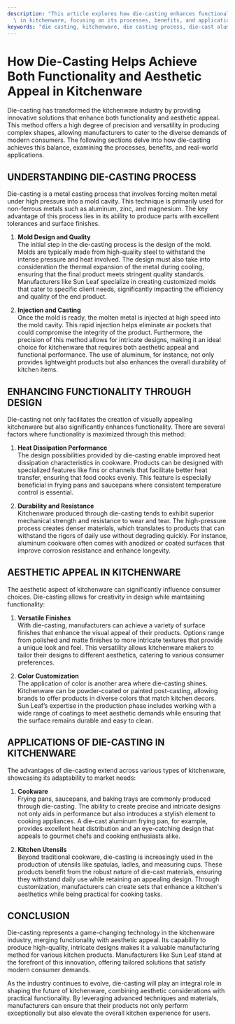 ```yaml
---
description: "This article explores how die-casting enhances functionality and aesthetic appeal\
  \ in kitchenware, focusing on its processes, benefits, and applications."
keywords: "die casting, kitchenware, die casting process, die-cast aluminum"
---
```

# How Die-Casting Helps Achieve Both Functionality and Aesthetic Appeal in Kitchenware

Die-casting has transformed the kitchenware industry by providing innovative solutions that enhance both functionality and aesthetic appeal. This method offers a high degree of precision and versatility in producing complex shapes, allowing manufacturers to cater to the diverse demands of modern consumers. The following sections delve into how die-casting achieves this balance, examining the processes, benefits, and real-world applications.

## UNDERSTANDING DIE-CASTING PROCESS

Die-casting is a metal casting process that involves forcing molten metal under high pressure into a mold cavity. This technique is primarily used for non-ferrous metals such as aluminum, zinc, and magnesium. The key advantage of this process lies in its ability to produce parts with excellent tolerances and surface finishes.

1. **Mold Design and Quality**  
   The initial step in the die-casting process is the design of the mold. Molds are typically made from high-quality steel to withstand the intense pressure and heat involved. The design must also take into consideration the thermal expansion of the metal during cooling, ensuring that the final product meets stringent quality standards. Manufacturers like Sun Leaf specialize in creating customized molds that cater to specific client needs, significantly impacting the efficiency and quality of the end product.

2. **Injection and Casting**  
   Once the mold is ready, the molten metal is injected at high speed into the mold cavity. This rapid injection helps eliminate air pockets that could compromise the integrity of the product. Furthermore, the precision of this method allows for intricate designs, making it an ideal choice for kitchenware that requires both aesthetic appeal and functional performance. The use of aluminum, for instance, not only provides lightweight products but also enhances the overall durability of kitchen items.

## ENHANCING FUNCTIONALITY THROUGH DESIGN

Die-casting not only facilitates the creation of visually appealing kitchenware but also significantly enhances functionality. There are several factors where functionality is maximized through this method:

1. **Heat Dissipation Performance**  
   The design possibilities provided by die-casting enable improved heat dissipation characteristics in cookware. Products can be designed with specialized features like fins or channels that facilitate better heat transfer, ensuring that food cooks evenly. This feature is especially beneficial in frying pans and saucepans where consistent temperature control is essential.

2. **Durability and Resistance**  
   Kitchenware produced through die-casting tends to exhibit superior mechanical strength and resistance to wear and tear. The high-pressure process creates denser materials, which translates to products that can withstand the rigors of daily use without degrading quickly. For instance, aluminum cookware often comes with anodized or coated surfaces that improve corrosion resistance and enhance longevity.

## AESTHETIC APPEAL IN KITCHENWARE

The aesthetic aspect of kitchenware can significantly influence consumer choices. Die-casting allows for creativity in design while maintaining functionality:

1. **Versatile Finishes**  
   With die-casting, manufacturers can achieve a variety of surface finishes that enhance the visual appeal of their products. Options range from polished and matte finishes to more intricate textures that provide a unique look and feel. This versatility allows kitchenware makers to tailor their designs to different aesthetics, catering to various consumer preferences.

2. **Color Customization**  
   The application of color is another area where die-casting shines. Kitchenware can be powder-coated or painted post-casting, allowing brands to offer products in diverse colors that match kitchen decors. Sun Leaf’s expertise in the production phase includes working with a wide range of coatings to meet aesthetic demands while ensuring that the surface remains durable and easy to clean.

## APPLICATIONS OF DIE-CASTING IN KITCHENWARE

The advantages of die-casting extend across various types of kitchenware, showcasing its adaptability to market needs:

1. **Cookware**  
   Frying pans, saucepans, and baking trays are commonly produced through die-casting. The ability to create precise and intricate designs not only aids in performance but also introduces a stylish element to cooking appliances. A die-cast aluminum frying pan, for example, provides excellent heat distribution and an eye-catching design that appeals to gourmet chefs and cooking enthusiasts alike.

2. **Kitchen Utensils**  
   Beyond traditional cookware, die-casting is increasingly used in the production of utensils like spatulas, ladles, and measuring cups. These products benefit from the robust nature of die-cast materials, ensuring they withstand daily use while retaining an appealing design. Through customization, manufacturers can create sets that enhance a kitchen's aesthetics while being practical for cooking tasks.

## CONCLUSION

Die-casting represents a game-changing technology in the kitchenware industry, merging functionality with aesthetic appeal. Its capability to produce high-quality, intricate designs makes it a valuable manufacturing method for various kitchen products. Manufacturers like Sun Leaf stand at the forefront of this innovation, offering tailored solutions that satisfy modern consumer demands.

As the industry continues to evolve, die-casting will play an integral role in shaping the future of kitchenware, combining aesthetic considerations with practical functionality. By leveraging advanced techniques and materials, manufacturers can ensure that their products not only perform exceptionally but also elevate the overall kitchen experience for users.
